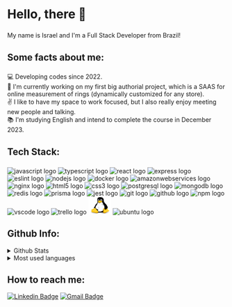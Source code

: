 <h1 align="left">Hello, there 👋</h1>

###

<p align="left">My name is Israel and I'm a Full Stack Developer from Brazil!</p>

###

<h2 align="left">Some facts about me:</h2>

###

<p align="left">💻 Developing codes since 2022.<br>💍 I'm currently working on my first big authorial project, which is a SAAS for online measurement of rings (dynamically customized for any store).<br>✌ I like to have my space to work focused, but I also really enjoy meeting new people and talking.<br>📚 I'm studying English and intend to complete the course in December 2023.</p>

###

<h2 align="left">Tech Stack: </h2>

###

<div align="left">
  <img src="https://cdn.jsdelivr.net/gh/devicons/devicon/icons/javascript/javascript-original.svg" height="40" width="52" alt="javascript logo"  />
  <img src="https://cdn.jsdelivr.net/gh/devicons/devicon/icons/typescript/typescript-original.svg" height="40" width="52" alt="typescript logo"  />
  <img src="https://cdn.jsdelivr.net/gh/devicons/devicon/icons/react/react-original.svg" height="40" width="52" alt="react logo"  />
  <img src="https://uploaddeimagens.com.br/images/004/312/231/full/ex.png?1674667232" height="40" width="52" alt="express logo"  />
  <img src="https://cdn.jsdelivr.net/gh/devicons/devicon/icons/eslint/eslint-original.svg" height="40" width="52" alt="eslint logo"  />
  <img src="https://cdn.jsdelivr.net/gh/devicons/devicon/icons/nodejs/nodejs-original.svg" height="40" width="52" alt="nodejs logo"  />
  <img src="https://cdn.jsdelivr.net/gh/devicons/devicon/icons/docker/docker-original.svg" height="40" width="52" alt="docker logo"  />
  <img src="https://cdn.jsdelivr.net/gh/devicons/devicon/icons/amazonwebservices/amazonwebservices-original.svg" height="40" width="52" alt="amazonwebservices logo"  />
  <img src="https://cdn.jsdelivr.net/gh/devicons/devicon/icons/nginx/nginx-original.svg" height="40" width="52" alt="nginx logo"  />
  
  <img src="https://cdn.jsdelivr.net/gh/devicons/devicon/icons/html5/html5-original.svg" height="40" width="52" alt="html5 logo"  />
  <img src="https://cdn.jsdelivr.net/gh/devicons/devicon/icons/css3/css3-original.svg" height="40" width="52" alt="css3 logo"  />
  <img src="https://cdn.jsdelivr.net/gh/devicons/devicon/icons/postgresql/postgresql-original.svg" height="40" width="52" alt="postgresql logo"  />
  <img src="https://cdn.jsdelivr.net/gh/devicons/devicon/icons/mongodb/mongodb-original.svg" height="40" width="52" alt="mongodb logo"  />
  <img src="https://cdn.jsdelivr.net/gh/devicons/devicon/icons/redis/redis-original.svg" height="40" width="52" alt="redis logo"  />
  <img src="https://user-images.githubusercontent.com/86934923/213812370-302a9834-635f-4a61-856b-327c14650376.svg" height="40" width="52" alt="prisma logo"/> 
  <img src="https://cdn.jsdelivr.net/gh/devicons/devicon/icons/jest/jest-plain.svg" height="40" width="52" alt="jest logo"  />
  <img src="https://cdn.jsdelivr.net/gh/devicons/devicon/icons/git/git-original.svg" height="40" width="52" alt="git logo"  />
  <img src="https://uploaddeimagens.com.br/images/004/312/203/full/github.png?1674666543" height="40" width="52" alt="github logo"  />
  <img src="https://cdn.jsdelivr.net/gh/devicons/devicon/icons/npm/npm-original-wordmark.svg" height="40" width="52" alt="npm logo"  />
  <img src="https://cdn.jsdelivr.net/gh/devicons/devicon/icons/vscode/vscode-original.svg" height="40" width="52" alt="vscode logo"  />
  <img src="https://cdn.jsdelivr.net/gh/devicons/devicon/icons/trello/trello-plain.svg" height="40" width="52" alt="trello logo"/>
  <img src="https://raw.githubusercontent.com/devicons/devicon/master/icons/linux/linux-original.svg" height="40" width="52" alt="linux logo"/>
  <img src="https://cdn.jsdelivr.net/gh/devicons/devicon/icons/ubuntu/ubuntu-plain.svg" height="40" width="52" alt="ubuntu logo"/>
  
    
</div>

###


## Github Info: 

<details>
  <summary>Github Stats</summary>
  <img align="left" alt="Israel's GitHub Stats" src="https://github-readme-stats.vercel.app/api?username=israel-felipe&theme=radical&show_icons=true" />
</details>

<details>
  <summary>Most used languages</summary>
  <img align="left" alt="Israel's GitHub Top Languages" src="https://github-readme-stats.vercel.app/api/top-langs/?username=israel-felipe&theme=radical" />
</details>

###


## How to reach me: 

[![Linkedin Badge](https://img.shields.io/badge/-LinkedIn-blue?style=flat&logo=Linkedin&logoColor=white&link=https://www.linkedin.com/in/israelfteixeira/)](https://www.linkedin.com/in/israelfteixeira/)
[![Gmail Badge](https://img.shields.io/badge/-Gmail-c14438?style=flat&logo=Gmail&logoColor=white&link=mailto:israelfelipet@gmail.com)](mailto:israelfelipet@gmail.com)
